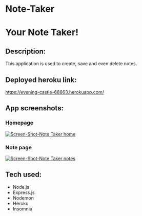 # Note-Taker

# Your Note Taker!

## Description:
This application is used to create, save and even delete notes.

## Deployed heroku link:
https://evening-castle-68863.herokuapp.com/

## App screenshots:

### Homepage

[![Screen-Shot-Note Taker home](https://i.postimg.cc/rpCT3h2r/Screen-Shot-2022-01-15-at-1-43-04-PM.png)](https://postimg.cc/kV4Ltv4J)


### Note page
[![Screen-Shot-Note Taker notes](https://i.postimg.cc/kXch0k29/Screen-Shot-2022-01-15-at-1-46-48-PM.png)](https://postimg.cc/qzNLnDcZ)

## Tech used:
* Node.js
* Express.js
* Nodemon
* Heroku
* Insomnia

